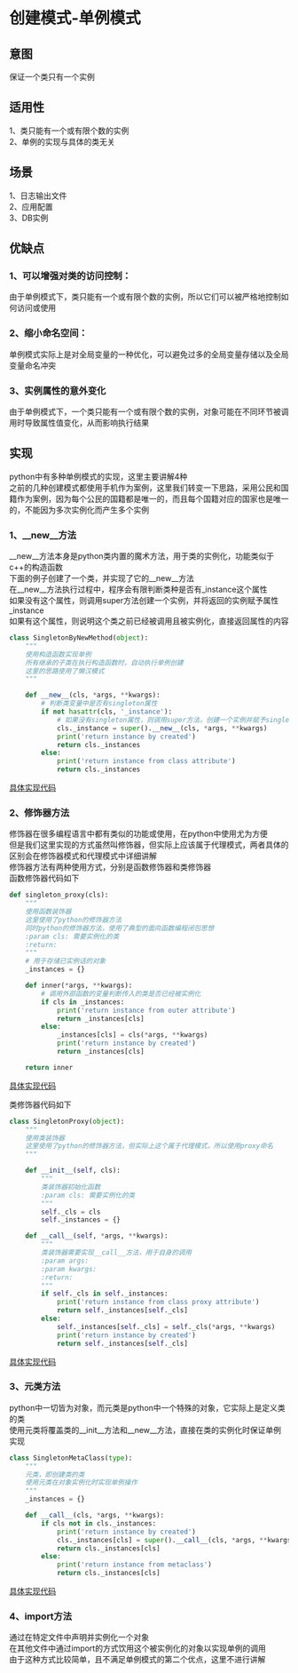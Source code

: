 # 创建模式-单例模式
## 意图
 保证一个类只有一个实例
## 适用性
 1、类只能有一个或有限个数的实例<br/>
 2、单例的实现与具体的类无关<br/>
## 场景
 1、日志输出文件<br/>
 2、应用配置<br/>
 3、DB实例<br/>
## 优缺点
### 1、可以增强对类的访问控制：
 由于单例模式下，类只能有一个或有限个数的实例，所以它们可以被严格地控制如何访问或使用<br/>
### 2、缩小命名空间：
 单例模式实际上是对全局变量的一种优化，可以避免过多的全局变量存储以及全局变量命名冲突<br/>
### 3、实例属性的意外变化
 由于单例模式下，一个类只能有一个或有限个数的实例，对象可能在不同环节被调用时导致属性值变化，从而影响执行结果<br/>
## 实现
python中有多种单例模式的实现，这里主要讲解4种<br/>
之前的几种创建模式都使用手机作为案例，这里我们转变一下思路，采用公民和国籍作为案例，因为每个公民的国籍都是唯一的，而且每个国籍对应的国家也是唯一的，不能因为多次实例化而产生多个实例<br/>
### 1、__new__方法
__new__方法本身是python类内置的魔术方法，用于类的实例化，功能类似于c++的构造函数<br/>
下面的例子创建了一个类，并实现了它的__new__方法<br/>
在__new__方法执行过程中，程序会有限判断类种是否有_instance这个属性<br/>
如果没有这个属性，则调用super方法创建一个实例，并将返回的实例赋予属性_instance<br/>
如果有这个属性，则说明这个类之前已经被调用且被实例化，直接返回属性的内容<br/>
```python
class SingletonByNewMethod(object):
    """
    使用构造函数实现单例
    所有继承的子类在执行构造函数时，自动执行单例创建　
    这里的思路使用了懒汉模式
    """

    def __new__(cls, *args, **kwargs):
        # 判断类变量中是否有singleton属性
        if not hasattr(cls, '_instance'):
            # 如果没有singleton属性，则调用super方法，创建一个实例并赋予singleton属性
            cls._instance = super().__new__(cls, *args, **kwargs)
            print('return instance by created')
            return cls._instances
        else:
            print('return instance from class attribute')
            return cls._instances
```
[具体实现代码](./example/new_method.py)<br/>


### 2、修饰器方法
修饰器在很多编程语言中都有类似的功能或使用，在python中使用尤为方便<br/>
但是我们这里实现的方式虽然叫修饰器，但实际上应该属于代理模式，两者具体的区别会在修饰器模式和代理模式中详细讲解<br/>
修饰器方法有两种使用方式，分别是函数修饰器和类修饰器<br/>
函数修饰器代码如下<br/>
```python
def singleton_proxy(cls):
    """
    使用函数装饰器
    这里使用了python的修饰器方法
    同时python的修饰器方法，使用了典型的面向函数编程闭包思想
    :param cls: 需要实例化的类
    :return:
    """
    # 用于存储已实例话的对象
    _instances = {}

    def inner(*args, **kwargs):
        # 调用外部函数的变量判断传入的类是否已经被实例化
        if cls in _instances:
            print('return instance from outer attribute')
            return _instances[cls]
        else:
            _instances[cls] = cls(*args, **kwargs)
            print('return instance by created')
            return _instances[cls]

    return inner
```
[具体实现代码](./example/method_proxy.py)<br/>

类修饰器代码如下<br/>
```python
class SingletonProxy(object):
    """
    使用类装饰器
    这里使用了python的修饰器方法，但实际上这个属于代理模式，所以使用proxy命名
    """

    def __init__(self, cls):
        """
        类装饰器初始化函数
        :param cls: 需要实例化的类
        """
        self._cls = cls
        self._instances = {}

    def __call__(self, *args, **kwargs):
        """
        类装饰器需要实现__call__方法，用于自身的调用
        :param args:
        :param kwargs:
        :return:
        """
        if self._cls in self._instances:
            print('return instance from class proxy attribute')
            return self._instances[self._cls]
        else:
            self._instances[self._cls] = self._cls(*args, **kwargs)
            print('return instance by created')
            return self._instances[self._cls]
```
[具体实现代码](./example/class_proxy.py)<br/>

### 3、元类方法
python中一切皆为对象，而元类是python中一个特殊的对象，它实际上是定义类的类<br/>
使用元类将覆盖类的__init__方法和__new__方法，直接在类的实例化时保证单例实现<br/>
```python
class SingletonMetaClass(type):
    """
    元类，即创建类的类
    使用元类在对象实例化时实现单例操作
    """
    _instances = {}

    def __call__(cls, *args, **kwargs):
        if cls not in cls._instances:
            print('return instance by created')
            cls._instances[cls] = super().__call__(cls, *args, **kwargs)
            return cls._instances[cls]
        else:
            print('return instance from metaclass')
            return cls._instances[cls]
```
[具体实现代码](./example/meatclass.py)<br/>


### 4、import方法
通过在特定文件中声明并实例化一个对象<br/>
在其他文件中通过import的方式饮用这个被实例化的对象以实现单例的调用<br/>
由于这种方式比较简单，且不满足单例模式的第二个优点，这里不进行讲解<br/>

